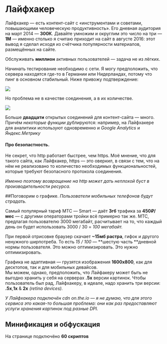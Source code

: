 # Лайфхакер

Лайфхакер — есть контент-сайт с «инструментами и советами, повышающими человеческую продуктивность». 
Его дневная аудитория на март 2014 — **300К**.
Давайте умножим и округлим это число на три — **1М** — именно столько я считаю приходит на сайт в августе 2016: этот вывод я сделал исходя из счётчика популярности материалов, размещённых на сайте.



Обслуживать **миллион** активных пользователей — задача не из лёгких.

Начинать тестирование необходимо с сети. 
Я могу предположить, что сервера находятся где-то в Германии или Нидерландах, потому что пинг в основном стабильный.
Ниже привожу подтверждение:


<img src="https://pp.vk.me/c636227/v636227043/2430b/UCaOdYzn-LE.jpg">



Но проблема не в качестве соединения, а в их количестве.


<img src="https://pp.vk.me/c636227/v636227043/24301/gkvZAu5Fk9c.jpg">



Больше **двадцати** открытых соединений для контент-сайта — много.
Причём *некоторые функции* дублируются: например, на Лайфхакере для аналитики используют одновременно и *Google Analytics* и *Яндекс.Метрику*

#### Про безопастность.

Не секрет, что http работает быстрее, чем https. Моё мнение, что для такого сайта, как Лайфхакер, https — это оверкил, в связи с тем, что на нём не реализовано то количество необходимых функциональностей, которые требуют безопасного протокола соединения. 



*Именно поэтому возвращение на http может дать неплохой буст в производительности ресурса.*


##Поговорим о графике.
*Пользователи мобильных телефонов будут страдать.*



Самый популярный тариф МТС — Smart — даёт **3гб** трафика за **450₽/мес** — с другими операторами тройки всё примерно так же.
МТС, предлагая пользователю 3000 мегабайт, расчитывает на то, что каждый день он будет использовать
3000 / 30 = *100 мегабайт.*

При первой отрисовке браузер скачает **~15мб растра**, гифок и другого ненужного ширпотреба.
То есть *15 / 100* — **шестую часть **дневной нормы пользователя. Это можно оптимизировать. Это нужно оптимизировать.



Графика не адаптивная — грузятся изображения **1600x800**, как для десктопов, так и для мобильных девайсов.  
Мы можем, однако, предположить, что Лайфакеру может быть не выгодно хранить у себя на серверах **.5x** версии картинок.
Чтобы пользователь был рад, Лайфхакеру, в идеале, надо хранить три версии: **.5x**,**1x** & **2x** *(retina devices).*


*У Лайфхакера подключён cdn on.the.io — я не думаю, что для этого сервиса это какая-то большая проблема: они как раз предоставляют услуги хранения картинок под разные DPI.*



## Минификация и обфускация

На странице подключёно **60 скриптов**

<script src="https://pp.vk.me/c636227/v636227043/24343/EgghJ5_Gn1A.jpg">



Образовывается некоторая солянка из кода, потому что что-то из этого минифицировано, как, например, **24 плагина** для jQuery. Что-то просто написано руками и не обфусцировано. 

*Для решения этой задачи есть пециальные инструменты: Webpack & Gulp. Лучше использовать их для сборки проекта, потому что 60 скриптов можно с лёгкостью собрать в один бандл.*



## Шрифты

Разработчики Лайфхакера хотят видеть у себя на сайте два шрифта: Open Sans & Roboto. Ну ладно, но проблема в том, что пока они не загрузились, у пользователя пустой блок и нет этих самых маркетинговых заголовков, за которыми люди заходят на сайт.



<img src="https://pp.vk.me/c636227/v636227043/24354/fEuJsF-EJhQ.jpg">



Такие дела  ¯\_(ツ)_/¯